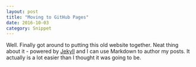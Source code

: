 ```yaml
---
layout: post
title: "Moving to GitHub Pages"
date: 2016-10-03
category: Snippet
---
```


Well. Finally got around to putting this old website together. Neat thing about it - powered by [Jekyll](http://jekyllrb.com) and I can use Markdown to author my posts. It actually is a lot easier than I thought it was going to be.
